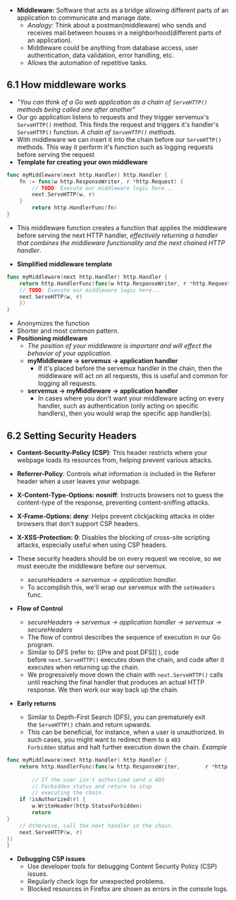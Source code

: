 - **Middleware:** Software that acts as a bridge allowing different parts of an application to communicate and manage date.
	- *Analogy:* Think about a postman(middleware) who sends and receives mail between houses in a neighborhood(different parts of an application). 
	- Middleware could be anything from database access, user authentication, data validation, error handling, etc.
	- Allows the automation of repetitive tasks. 

## 6.1 How middleware works
- *"You can think of a Go web application as a chain of `ServeHTTP()` methods being called one after another"*
- Our go application listens to requests and they trigger servemux's `ServeHTTP()` method. This finds the request and triggers it's handler's `ServeHTTP()` function.  *A chain of `ServeHTTP()` methods.*
- With middleware we can insert it into the chain before our `ServeHTTP()` methods. This way it perform it's function such as logging requests before serving the request
- **Template for creating your own middleware** 
```go 
func myMiddleware(next http.Handler) http.Handler {  
	fn := func(w http.ResponseWriter, r *http.Request) {
		// TODO: Execute our middleware logic here...
		next.ServeHTTP(w, r) 
	}
		return http.HandlerFunc(fn) 
}
```
- This middleware function creates a function that applies the middleware before serving the next HTTP handler, *effectively returning a handler that combines the middleware functionality and the next chained HTTP handler*.

- **Simplified middleware template**
```go 
func myMiddleware(next http.Handler) http.Handler {  
	return http.HandlerFunc(func(w http.ResponseWriter, r *http.Request) {
	// TODO: Execute our middleware logic here...
	next.ServeHTTP(w, r) 
	})
}
```
- Anonymizes the function
- Shorter and most common pattern. 
- **Positioning middleware**
	- *The position of your middleware is important and will effect the behavior of your application.*
	- **myMiddleware → servemux → application handler**
		- If it's placed before the servemux handler in the chain, then the middleware will act on all requests, this is useful and common for logging all requests. 
	- **servemux → myMiddleware → application handler**
		- In cases where you don't want your middleware acting on every handler, such as authentication (only acting on specific handlers), then you would wrap the specific app handler(s). 

## 6.2 Setting Security Headers 

 - **Content-Security-Policy (CSP)**: This header restricts where your webpage loads its resources from, helping prevent various attacks.
- **Referrer-Policy**: Controls what information is included in the Referer header when a user leaves your webpage.
- **X-Content-Type-Options: nosniff**: Instructs browsers not to guess the content-type of the response, preventing content-sniffing attacks.
-  **X-Frame-Options: deny**: Helps prevent clickjacking attacks in older browsers that don't support CSP headers.
-  **X-XSS-Protection: 0**: Disables the blocking of cross-site scripting attacks, especially useful when using CSP headers.

- These security headers should be on every request we receive, so we must execute the middleware before our servemux.
	- *secureHeaders → servemux → application handler.*
	- To accomplish this, we'll wrap our servemux with the `setHeaders` func. 

- **Flow of Control** 
	-  *secureHeaders → servemux → application handler → servemux → secureHeaders*
	- The flow of control describes the sequence of execution in our Go program.
	- Similar to DFS (refer to: [[Pre and post DFS]] ), code before `next.ServeHTTP()` executes down the chain, and code after it executes when returning up the chain.
	- We progressively move down the chain with `next.ServeHTTP()` calls until reaching the final handler that produces an actual HTTP response. We then work our way back up the chain. 

 - **Early returns** 
	- Similar to Depth-First Search (DFS), you can prematurely exit the `ServeHTTP()` chain and return upwards.
	-  This can be beneficial, for instance, when a user is unauthorized. In such cases, you might want to redirect them to a `403 Forbidden` status and halt further execution down the chain.
*Example*
```go 
func myMiddleware(next http.Handler) http.Handler {  
	return http.HandlerFunc(func(w http.ResponseWriter,        r *http.Request) {
	
		// If the user isn't authorized send a 403 
		// Forbidden status and return to stop
		// executing the chain.  
	if !isAuthorized(r) {
		w.WriteHeader(http.StatusForbidden)
		return
}
	// Otherwise, call the next handler in the chain.
	next.ServeHTTP(w, r)
})
}
```

- **Debugging CSP issues**
	- Use developer tools for debugging Content Security Policy (CSP) issues.
	- Regularly check logs for unexpected problems.
	- Blocked resources in Firefox are shown as errors in the console logs.

